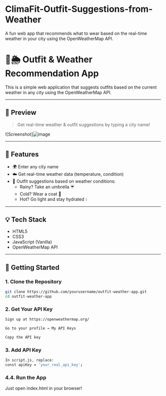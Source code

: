 # ClimaFit-Outfit-Suggestions-from-Weather
A fun web app that recommends what to wear based on the real-time weather in your city using the OpenWeatherMap API.

# 👕🌦️ Outfit & Weather Recommendation App

This is a simple web application that suggests outfits based on the current weather in any city using the OpenWeatherMap API.

---

## 📸 Preview

> Get real-time weather & outfit suggestions by typing a city name!

![Screenshot]![image](https://github.com/user-attachments/assets/b3b0dfe4-bac2-47fe-a51f-b78654823aed)


---

## 🔧 Features

- 🌍 Enter any city name
- ☁️ Get real-time weather data (temperature, condition)
- 👗 Outfit suggestions based on weather conditions:
  - Rainy? Take an umbrella ☔
  - Cold? Wear a coat 🧥
  - Hot? Go light and stay hydrated 💧

---

## 💡 Tech Stack

- HTML5
- CSS3
- JavaScript (Vanilla)
- OpenWeatherMap API

---

## 🚀 Getting Started

### 1. Clone the Repository
```bash
git clone https://github.com/yourusername/outfit-weather-app.git
cd outfit-weather-app
```
### 2. Get Your API Key
```bash
Sign up at https://openweathermap.org/

Go to your profile → My API Keys

Copy the API key
```
### 3. Add API Key
```bash
In script.js, replace:
const apiKey = 'your_real_api_key';
```
### 4.4. Run the App
Just open index.html in your browser!
